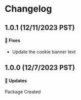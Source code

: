 # Changelog

## 1.0.1 (12/11/2023 PST)

#### 🐞 Fixes

- Update the cookie banner text

## 1.0.0 (12/7/2023 PST)

#### 🚀 Updates

Package Created
